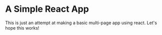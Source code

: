 # A Simple React App

This is just an attempt at making a basic multi-page app using react. Let's hope this works!